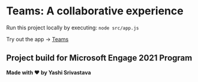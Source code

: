 # Teams: A collaborative experience
Run this project locally by executing:
```node src/app.js ```

Try out the app -> [Teams](#)

## Project build for Microsoft Engage 2021 Program

**Made with :heart: by Yashi Srivastava**


